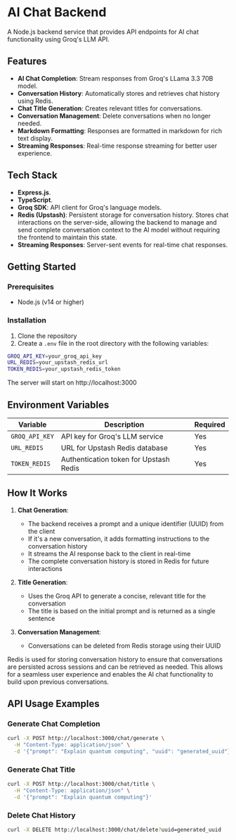 # AI Chat Backend
A Node.js backend service that provides API endpoints for AI chat functionality using Groq's LLM API.

## Features
- **AI Chat Completion**: Stream responses from Groq's LLama 3.3 70B model.
- **Conversation History**: Automatically stores and retrieves chat history using Redis.
- **Chat Title Generation**: Creates relevant titles for conversations.
- **Conversation Management**: Delete conversations when no longer needed.
- **Markdown Formatting**: Responses are formatted in markdown for rich text display.
- **Streaming Responses**: Real-time response streaming for better user experience.

## Tech Stack
- **Express.js**.
- **TypeScript**.
- **Groq SDK**: API client for Groq's language models.
- **Redis (Upstash)**: Persistent storage for conversation history. Stores chat interactions on the server-side, allowing the backend to manage and send complete conversation context to the AI model without requiring the frontend to maintain this state.
- **Streaming Responses**: Server-sent events for real-time chat responses.

## Getting Started

### Prerequisites
- Node.js (v14 or higher)

### Installation

1. Clone the repository
2. Create a `.env` file in the root directory with the following variables:
```bash
GROQ_API_KEY=your_groq_api_key
URL_REDIS=your_upstash_redis_url
TOKEN_REDIS=your_upstash_redis_token
```

The server will start on http://localhost:3000

## Environment Variables
| Variable | Description | Required |
|----------|-------------|----------|
| `GROQ_API_KEY` | API key for Groq's LLM service | Yes |
| `URL_REDIS` | URL for Upstash Redis database | Yes |
| `TOKEN_REDIS` | Authentication token for Upstash Redis | Yes |

## How It Works
1. **Chat Generation**:
   - The backend receives a prompt and a unique identifier (UUID) from the client
   - If it's a new conversation, it adds formatting instructions to the conversation history
   - It streams the AI response back to the client in real-time
   - The complete conversation history is stored in Redis for future interactions

2. **Title Generation**:
   - Uses the Groq API to generate a concise, relevant title for the conversation
   - The title is based on the initial prompt and is returned as a single sentence

3. **Conversation Management**:
   - Conversations can be deleted from Redis storage using their UUID

Redis is used for storing conversation history to ensure that conversations are persisted across sessions and can be retrieved as needed. This allows for a seamless user experience and enables the AI chat functionality to build upon previous conversations.

## API Usage Examples

### Generate Chat Completion

```bash
curl -X POST http://localhost:3000/chat/generate \
  -H "Content-Type: application/json" \
  -d '{"prompt": "Explain quantum computing", "uuid": "generated_uuid"}'
```

### Generate Chat Title

```bash
curl -X POST http://localhost:3000/chat/title \
  -H "Content-Type: application/json" \
  -d '{"prompt": "Explain quantum computing"}'
```

### Delete Chat History

```bash
curl -X DELETE http://localhost:3000/chat/delete?uuid=generated_uuid
```
